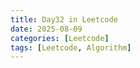 ```yaml
---
title: Day32 in Leetcode
date: 2025-08-09
categories: [Leetcode]
tags: [Leetcode, Algorithm]
---
```


